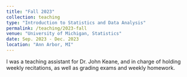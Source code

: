 ```yaml
---
title: "Fall 2023"
collection: teaching
type: "Introduction to Statistics and Data Analysis"
permalink: /teaching/2023-fall
venue: "University of Michigan, Statistics"
date: Sep. 2023 - Dec. 2023
location: "Ann Arbor, MI"
---
```


I was a teaching assistant for Dr. John Keane, and in charge of holding weekly recitations, as well as grading exams and weekly homework.